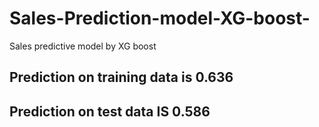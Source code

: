 # Sales-Prediction-model-XG-boost-
Sales predictive model by XG boost 
## Prediction on training data is 0.636
## Prediction on test data IS  0.586
